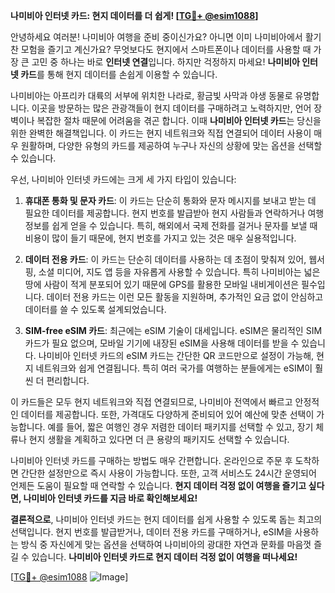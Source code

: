 **나미비아 인터넷 카드: 현지 데이터를 더 쉽게! [[TG💪+ @esim1088](https://t.me/s/esim1088)]**

안녕하세요 여러분! 나미비아 여행을 준비 중이신가요? 아니면 이미 나미비아에서 활기찬 모험을 즐기고 계신가요? 무엇보다도 현지에서 스마트폰이나 데이터를 사용할 때 가장 큰 고민 중 하나는 바로 **인터넷 연결**입니다. 하지만 걱정하지 마세요! **나미비아 인터넷 카드**를 통해 현지 데이터를 손쉽게 이용할 수 있습니다.

나미비아는 아프리카 대륙의 서부에 위치한 나라로, 황금빛 사막과 야생 동물로 유명합니다. 이곳을 방문하는 많은 관광객들이 현지 데이터를 구매하려고 노력하지만, 언어 장벽이나 복잡한 절차 때문에 어려움을 겪곤 합니다. 이때 **나미비아 인터넷 카드**는 당신을 위한 완벽한 해결책입니다. 이 카드는 현지 네트워크와 직접 연결되어 데이터 사용이 매우 원활하며, 다양한 유형의 카드를 제공하여 누구나 자신의 상황에 맞는 옵션을 선택할 수 있습니다.

우선, 나미비아 인터넷 카드에는 크게 세 가지 타입이 있습니다:

1. **휴대폰 통화 및 문자 카드**: 이 카드는 단순히 통화와 문자 메시지를 보내고 받는 데 필요한 데이터를 제공합니다. 현지 번호를 발급받아 현지 사람들과 연락하거나 여행 정보를 쉽게 얻을 수 있습니다. 특히, 해외에서 국제 전화를 걸거나 문자를 보낼 때 비용이 많이 들기 때문에, 현지 번호를 가지고 있는 것은 매우 실용적입니다.

2. **데이터 전용 카드**: 이 카드는 단순히 데이터를 사용하는 데 초점이 맞춰져 있어, 웹서핑, 소셜 미디어, 지도 앱 등을 자유롭게 사용할 수 있습니다. 특히 나미비아는 넓은 땅에 사람이 적게 분포되어 있기 때문에 GPS를 활용한 모바일 내비게이션은 필수입니다. 데이터 전용 카드는 이런 모든 활동을 지원하며, 추가적인 요금 없이 안심하고 데이터를 쓸 수 있도록 설계되었습니다.

3. **SIM-free eSIM 카드**: 최근에는 eSIM 기술이 대세입니다. eSIM은 물리적인 SIM 카드가 필요 없으며, 모바일 기기에 내장된 eSIM을 사용해 데이터를 받을 수 있습니다. 나미비아 인터넷 카드의 eSIM 카드는 간단한 QR 코드만으로 설정이 가능해, 현지 네트워크와 쉽게 연결됩니다. 특히 여러 국가를 여행하는 분들에게는 eSIM이 훨씬 더 편리합니다.

이 카드들은 모두 현지 네트워크와 직접 연결되므로, 나미비아 전역에서 빠르고 안정적인 데이터를 제공합니다. 또한, 가격대도 다양하게 준비되어 있어 예산에 맞춘 선택이 가능합니다. 예를 들어, 짧은 여행인 경우 저렴한 데이터 패키지를 선택할 수 있고, 장기 체류나 현지 생활을 계획하고 있다면 더 큰 용량의 패키지도 선택할 수 있습니다.

나미비아 인터넷 카드를 구매하는 방법도 매우 간편합니다. 온라인으로 주문 후 도착하면 간단한 설정만으로 즉시 사용이 가능합니다. 또한, 고객 서비스도 24시간 운영되어 언제든 도움이 필요할 때 연락할 수 있습니다. **현지 데이터 걱정 없이 여행을 즐기고 싶다면, 나미비아 인터넷 카드를 지금 바로 확인해보세요!**

**결론적으로**, 나미비아 인터넷 카드는 현지 데이터를 쉽게 사용할 수 있도록 돕는 최고의 선택입니다. 현지 번호를 발급받거나, 데이터 전용 카드를 구매하거나, eSIM을 사용하는 방식 중 자신에게 맞는 옵션을 선택하여 나미비아의 광대한 자연과 문화를 마음껏 즐길 수 있습니다. **나미비아 인터넷 카드로 현지 데이터 걱정 없이 여행을 떠나세요!**

[[TG💪+ @esim1088](https://t.me/s/esim1088) ![Image](https://i.postimg.cc/Y0z9fWf4/image.png)]